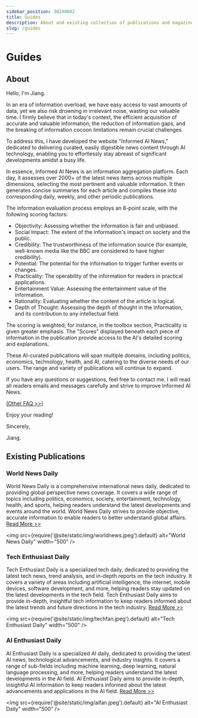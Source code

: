 ```yaml
---
sidebar_position: 30240602
title: Guides
description: About and existing collection of publications and magazines
slug: /guides
---
```

# Guides

## About

Hello, I'm Jiang.

In an era of information overload, we have easy access to vast amounts of data, yet we also risk drowning in irrelevant noise, wasting our valuable time. I firmly believe that in today's context, the efficient acquisition of accurate and valuable information, the reduction of information gaps, and the breaking of information cocoon limitations remain crucial challenges.

To address this, I have developed the website "Informed AI News," dedicated to delivering curated, easily digestible news content through AI technology, enabling you to effortlessly stay abreast of significant developments amidst a busy life.

In essence, Informed AI News is an information aggregation platform. Each day, it assesses over 2000+ of the latest news items across multiple dimensions, selecting the most pertinent and valuable information. It then generates concise summaries for each article and compiles these into corresponding daily, weekly, and other periodic publications.

The information evaluation process employs an 8-point scale, with the following scoring factors:

- Objectivity: Assessing whether the information is fair and unbiased.
- Social Impact: The extent of the information's impact on society and the public.
- Credibility: The trustworthiness of the information source (for example, well-known media like the BBC are considered to have higher credibility).
- Potential: The potential for the information to trigger further events or changes.
- Practicality: The operability of the information for readers in practical applications.
- Entertainment Value: Assessing the entertainment value of the information.
- Rationality: Evaluating whether the content of the article is logical.
- Depth of Thought: Assessing the depth of thought in the information, and its contribution to any intellectual field.

The scoring is weighted; for instance, in the toolbox section, Practicality is given greater emphasis. The "Scores" displayed beneath each piece of information in the publication provide access to the AI's detailed scoring and explanations.

These AI-curated publications will span multiple domains, including politics, economics, technology, health, and AI, catering to the diverse needs of our users. The range and variety of publications will continue to expand.

If you have any questions or suggestions, feel free to contact me. I will read all readers emails and messages carefully and strive to improve Informed AI News.

[(Other FAQ >>)](/#faq)

Enjoy your reading!

Sincerely,

Jiang.

## Existing Publications

### World News Daily

World News Daily is a comprehensive international news daily, dedicated to providing global perspective news coverage. It covers a wide range of topics including politics, economics, society, entertainment, technology, health, and sports, helping readers understand the latest developments and events around the world. World News Daily strives to provide objective, accurate information to enable readers to better understand global affairs.
[Read More >>](/docs/world-news-daily)

<img
src={require('@site/static/img/worldnews.jpeg').default}
alt="World News Daily"
width="500"
/>

### Tech Enthusiast Daily

Tech Enthusiast Daily is a specialized tech daily, dedicated to providing the latest tech news, trend analysis, and in-depth reports on the tech industry. It covers a variety of areas including artificial intelligence, the internet, mobile devices, software development, and more, helping readers stay updated on the latest developments in the tech field. Tech Enthusiast Daily aims to provide in-depth, insightful tech information to keep readers informed about the latest trends and future directions in the tech industry.
[Read More >>](/docs/tech-enthusiast-daily)

<img
src={require('@site/static/img/techfan.jpeg').default}
alt="Tech Enthusiast Daily"
width="500"
/>

### AI Enthusiast Daily

AI Enthusiast Daily is a specialized AI daily, dedicated to providing the latest AI news, technological advancements, and industry insights. It covers a range of sub-fields including machine learning, deep learning, natural language processing, and more, helping readers understand the latest developments in the AI field. AI Enthusiast Daily aims to provide in-depth, insightful AI information to keep readers informed about the latest advancements and applications in the AI field.
[Read More >>](/docs/ai-enthusiast-daily)

<img
src={require('@site/static/img/aifan.jpeg').default}
alt="AI Enthusiast Daily"
width="500"
/>
